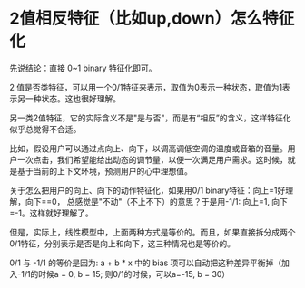 # 2值相反特征（比如up,down）怎么特征化 

先说结论：直接 0~1 binary 特征化即可。

2 值是否类特征，可以用一个0/1特征来表示，取值为0表示一种状态，取值为1表示另一种状态。这也很好理解。

另一类2值特征，它的实际含义不是"是与否"，而是有“相反”的含义，这样特征化似乎总觉得不合适。

比如，假设用户可以通过点向上、向下，以调高调低空调的温度或音箱的音量。用户一次点击，我们希望能给出动态的调节量，以便一次满足用户需求。这时候，就是基于当前的上下文环境，预测用户的心中理想值。

关于怎么把用户的向上、向下的动作特征化，如果用0/1 binary特征：向上=1好理解，向下==0， 总感觉是"不动"（不上不下）的意思？于是用-1/1: 向上=1, 向下=-1。这样就好理解了。

但是，实际上，线性模型中，上面两种方式是等价的。而且，如果直接拆分成两个0/1特征，分别表示是否是向上和向下，这三种情况也是等价的。

0/1 与 -1/1 的等价是因为: a + b * x 中的 bias 项可以自动把这种差异平衡掉（加入-1/1的时候a = 0, b = 15; 则0/1的时候，可以a=-15, b = 30）


